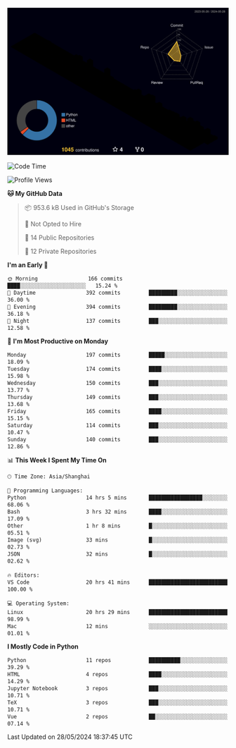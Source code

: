 <!--![](https://raw.githubusercontent.com/BorisYang326/BorisYang326/output/github-contribution-grid-snake-dark.svg) -->
![](./profile-3d-contrib/profile-night-rainbow.svg)
<!--START_SECTION:waka-->
![Code Time](http://img.shields.io/badge/Code%20Time-238%20hrs%2057%20mins-blue)

![Profile Views](http://img.shields.io/badge/Profile%20Views-0-blue)

**🐱 My GitHub Data** 

> 📦 953.6 kB Used in GitHub's Storage 
 > 
> 🚫 Not Opted to Hire
 > 
> 📜 14 Public Repositories 
 > 
> 🔑 12 Private Repositories 
 > 
**I'm an Early 🐤** 

```text
🌞 Morning                166 commits         ████░░░░░░░░░░░░░░░░░░░░░   15.24 % 
🌆 Daytime                392 commits         █████████░░░░░░░░░░░░░░░░   36.00 % 
🌃 Evening                394 commits         █████████░░░░░░░░░░░░░░░░   36.18 % 
🌙 Night                  137 commits         ███░░░░░░░░░░░░░░░░░░░░░░   12.58 % 
```
📅 **I'm Most Productive on Monday** 

```text
Monday                   197 commits         █████░░░░░░░░░░░░░░░░░░░░   18.09 % 
Tuesday                  174 commits         ████░░░░░░░░░░░░░░░░░░░░░   15.98 % 
Wednesday                150 commits         ███░░░░░░░░░░░░░░░░░░░░░░   13.77 % 
Thursday                 149 commits         ███░░░░░░░░░░░░░░░░░░░░░░   13.68 % 
Friday                   165 commits         ████░░░░░░░░░░░░░░░░░░░░░   15.15 % 
Saturday                 114 commits         ███░░░░░░░░░░░░░░░░░░░░░░   10.47 % 
Sunday                   140 commits         ███░░░░░░░░░░░░░░░░░░░░░░   12.86 % 
```


📊 **This Week I Spent My Time On** 

```text
🕑︎ Time Zone: Asia/Shanghai

💬 Programming Languages: 
Python                   14 hrs 5 mins       █████████████████░░░░░░░░   68.06 % 
Bash                     3 hrs 32 mins       ████░░░░░░░░░░░░░░░░░░░░░   17.09 % 
Other                    1 hr 8 mins         █░░░░░░░░░░░░░░░░░░░░░░░░   05.51 % 
Image (svg)              33 mins             █░░░░░░░░░░░░░░░░░░░░░░░░   02.73 % 
JSON                     32 mins             █░░░░░░░░░░░░░░░░░░░░░░░░   02.62 % 

🔥 Editors: 
VS Code                  20 hrs 41 mins      █████████████████████████   100.00 % 

💻 Operating System: 
Linux                    20 hrs 29 mins      █████████████████████████   98.99 % 
Mac                      12 mins             ░░░░░░░░░░░░░░░░░░░░░░░░░   01.01 % 
```

**I Mostly Code in Python** 

```text
Python                   11 repos            ██████████░░░░░░░░░░░░░░░   39.29 % 
HTML                     4 repos             ████░░░░░░░░░░░░░░░░░░░░░   14.29 % 
Jupyter Notebook         3 repos             ███░░░░░░░░░░░░░░░░░░░░░░   10.71 % 
TeX                      3 repos             ███░░░░░░░░░░░░░░░░░░░░░░   10.71 % 
Vue                      2 repos             ██░░░░░░░░░░░░░░░░░░░░░░░   07.14 % 
```




 Last Updated on 28/05/2024 18:37:45 UTC
<!--END_SECTION:waka-->

